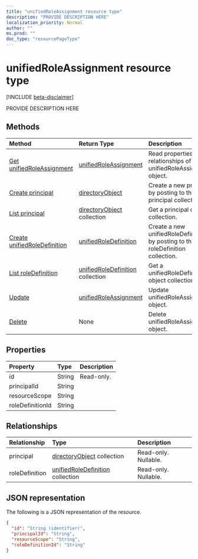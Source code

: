 ```yaml
---
title: "unifiedRoleAssignment resource type"
description: "PROVIDE DESCRIPTION HERE"
localization_priority: Normal
author: ""
ms.prod: ""
doc_type: "resourcePageType"
---
```


# unifiedRoleAssignment resource type

[!INCLUDE [beta-disclaimer](../../includes/beta-disclaimer.md)]

PROVIDE DESCRIPTION HERE

## Methods

| Method       | Return Type | Description |
|:-------------|:------------|:------------|
| [Get unifiedRoleAssignment](../api/unifiedroleassignment-get.md) | [unifiedRoleAssignment](unifiedroleassignment.md) | Read properties and relationships of unifiedRoleAssignment object. |
| [Create principal](../api/unifiedroleassignment-post-principal.md) | [directoryObject](directoryobject.md) | Create a new principal by posting to the principal collection. |
| [List principal](../api/unifiedroleassignment-list-principal.md) | [directoryObject](directoryobject.md) collection | Get a principal object collection. |
| [Create unifiedRoleDefinition](../api/unifiedroleassignment-post-roledefinition.md) | [unifiedRoleDefinition](unifiedroledefinition.md) | Create a new unifiedRoleDefinition by posting to the roleDefinition collection. |
| [List roleDefinition](../api/unifiedroleassignment-list-roledefinition.md) | [unifiedRoleDefinition](unifiedroledefinition.md) collection | Get a unifiedRoleDefinition object collection. |
| [Update](../api/unifiedroleassignment-update.md) | [unifiedRoleAssignment](unifiedroleassignment.md) | Update unifiedRoleAssignment object. |
| [Delete](../api/unifiedroleassignment-delete.md) | None | Delete unifiedRoleAssignment object. |

## Properties

| Property     | Type        | Description |
|:-------------|:------------|:------------|
|id|String| Read-only.|
|principalId|String||
|resourceScope|String||
|roleDefinitionId|String||

## Relationships

| Relationship | Type        | Description |
|:-------------|:------------|:------------|
|principal|[directoryObject](directoryobject.md) collection| Read-only. Nullable.|
|roleDefinition|[unifiedRoleDefinition](unifiedroledefinition.md) collection| Read-only. Nullable.|

## JSON representation

The following is a JSON representation of the resource.

<!-- {
  "blockType": "resource",
  "optionalProperties": [

  ],
  "@odata.type": "microsoft.graph.unifiedRoleAssignment",
  "baseType": "",
  "keyProperty": "id"
}-->

```json
{
  "id": "String (identifier)",
  "principalId": "String",
  "resourceScope": "String",
  "roleDefinitionId": "String"
}
```

<!-- uuid: 16cd6b66-4b1a-43a1-adaf-3a886856ed98
2019-02-04 14:57:30 UTC -->
<!-- {
  "type": "#page.annotation",
  "description": "unifiedRoleAssignment resource",
  "keywords": "",
  "section": "documentation",
  "tocPath": ""
}-->
